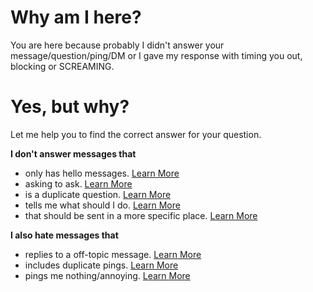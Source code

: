 # Why am I here?

You are here because probably I didn't answer your message/question/ping/DM or I gave my response with timing you out, blocking or SCREAMING.

# Yes, but why?

Let me help you to find the correct answer for your question.

**I don't answer messages that**
- only has hello messages. [Learn More](https://nohello.net)
- asking to ask. [Learn More](https://dontasktoask.com)
- is a duplicate question. [Learn More](./topics/duplicate-questions.md)
- tells me what should I do. [Learn More](./topics/useless-requests.md)
- that should be sent in a more specific place. [Learn More](./topics/wrong-place.md)

**I also hate messages that**
- replies to a off-topic message. [Learn More](./topics/off-topic-replies.md)
- includes duplicate pings. [Learn More](./topics/duplicate-pings.md)
- pings me nothing/annoying. [Learn More](./topics/annoying-pings.md)
